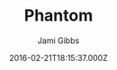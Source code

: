 ---
title: Phantom
github: 'https://github.com/jamigibbs/phantom'
demo: 'https://jamigibbs.com'
author: Jami Gibbs
ssg:
  - Jekyll
cms:
  - No Cms
date: 2016-02-21T18:15:37.000Z
github_branch: master
description: 'A minimalist, responsive portfolio theme for Jekyll with Bootstrap'
stale: false
---